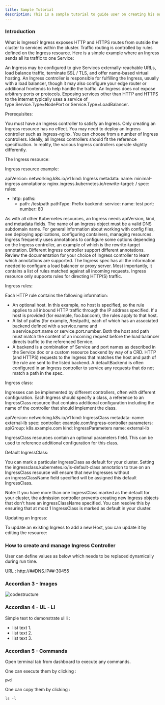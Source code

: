 ```yaml
---
title: Sample Tutorial
description: This is a sample tutorial to guide user on creating his own tutorial in md.User should follow exact syntax given below to render in user guide
---
```


### Introduction

What is Ingress?
Ingress exposes HTTP and HTTPS routes from outside the cluster to services within the cluster. Traffic routing is controlled by rules defined on the Ingress resource.
Here is a simple example where an Ingress sends all its traffic to one Service:

An Ingress may be configured to give Services externally-reachable URLs, load balance traffic, terminate SSL / TLS, and offer name-based virtual hosting. An Ingress controller is responsible for fulfilling the Ingress, usually with a load balancer, though it may also configure your edge router or additional frontends to help handle the traffic.
An Ingress does not expose arbitrary ports or protocols. Exposing services other than HTTP and HTTPS to the internet typically uses a service of type Service.Type=NodePort or Service.Type=LoadBalancer.


Prerequisites:

You must have an Ingress controller to satisfy an Ingress. Only creating an Ingress resource has no effect.
You may need to deploy an Ingress controller such as ingress-nginx. You can choose from a number of Ingress controllers.
Ideally, all Ingress controllers should fit the reference specification. In reality, the various Ingress controllers operate slightly differently.


The Ingress resource:

Ingress resource example:

apiVersion: networking.k8s.io/v1
kind: Ingress
metadata:
  name: minimal-ingress
  annotations:
    nginx.ingress.kubernetes.io/rewrite-target: /
spec:
  rules:
  - http:
      paths:
      - path: /testpath
        pathType: Prefix
        backend:
          service:
            name: test
            port:
              number: 80


As with all other Kubernetes resources, an Ingress needs apiVersion, kind, and metadata fields. The name of an Ingress object must be a valid DNS subdomain name. For general information about working with config files, see deploying applications, configuring containers, managing resources. Ingress frequently uses annotations to configure some options depending on the Ingress controller, an example of which is the rewrite-target annotation. Different Ingress controller support different annotations. Review the documentation for your choice of Ingress controller to learn which annotations are supported.
The Ingress spec has all the information needed to configure a load balancer or proxy server. Most importantly, it contains a list of rules matched against all incoming requests. Ingress resource only supports rules for directing HTTP(S) traffic.

Ingress rules:
 
Each HTTP rule contains the following information:


* An optional host. In this example, no host is specified, so the rule applies to all inbound HTTP traffic through the IP address specified. If a host is provided (for example, foo.bar.com), the rules apply to that host.
* A list of paths (for example, /testpath), each of which has an associated backend defined with a service.name and a service.port.name or service.port.number. Both the host and path must match the content of an incoming request before the load balancer directs traffic to the referenced Service.
* A backend is a combination of Service and port names as described in the Service doc or a custom resource backend by way of a CRD. HTTP (and HTTPS) requests to the Ingress that matches the host and path of the rule are sent to the listed backend.
A defaultBackend is often configured in an Ingress controller to service any requests that do not match a path in the spec.


Ingress class:

Ingresses can be implemented by different controllers, often with different configuration. Each Ingress should specify a class, a reference to an IngressClass resource that contains additional configuration including the name of the controller that should implement the class.

apiVersion: networking.k8s.io/v1
kind: IngressClass
metadata:
  name: external-lb
spec:
  controller: example.com/ingress-controller
  parameters:
    apiGroup: k8s.example.com
    kind: IngressParameters
    name: external-lb

IngressClass resources contain an optional parameters field. This can be used to reference additional configuration for this class.


Default IngressClass:

You can mark a particular IngressClass as default for your cluster. Setting the ingressclass.kubernetes.io/is-default-class annotation to true on an IngressClass resource will ensure that new Ingresses without an ingressClassName field specified will be assigned this default IngressClass.


Note: If you have more than one IngressClass marked as the default for your cluster, the admission controller prevents creating new Ingress objects that don't have an ingressClassName specified. You can resolve this by ensuring that at most 1 IngressClass is marked as default in your cluster.


Updating an Ingress:

To update an existing Ingress to add a new Host, you can update it by editing the resource:


### How to create and manage Ingress Controller 

User can define values as below which needs to be replaced dynamically during run time.

URL :  http://##DNS.IP##:30455

### Accordian 3 - Images

<rect style="color:blue;" rx="0" ry="0" x="-35.84375" y="-22" width="71.6875" height="44" ></rect>

![codestructure](_images/mvc-db-structure.png)

### Accordian 4 - UL - LI

Simple text to demonstrate ul li :
- list text 1.
- list text 2.
- list text 3.

### Accordian 5 - Commands

Open terminal tab from dashboard to execute any commands. 

One can execute them by clicking :

```execute
pwd
```

One can copy them by clicking :

```copy
ls -l
```